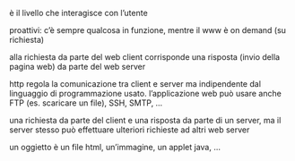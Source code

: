 è il livello  che interagisce con l’utente

proattivi: c’è sempre qualcosa in funzione, mentre il www è on demand (su richiesta)

alla richiesta da parte del web client corrisponde una risposta (invio della pagina web) da parte del web server

http regola la comunicazione tra client e server ma indipendente dal linguaggio di programmazione usato. l’applicazione web può usare anche FTP (es. scaricare un file), SSH, SMTP, …

una richiesta da parte del client e una risposta da parte di un server, ma il server stesso può effettuare ulteriori richieste ad altri web server

un oggietto è un file html, un’immagine, un applet java, …
